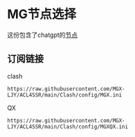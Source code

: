 # MG节点选择
这份包含了chatgpt的[节点](https://raw.githubusercontent.com/MGX-LJY/ACL4SSR/main/Clash/config/MGX.ini)
## 订阅链接
clash
```
https://raw.githubusercontent.com/MGX-LJY/ACL4SSR/main/Clash/config/MGX.ini
```
QX
```
https://raw.githubusercontent.com/MGX-LJY/ACL4SSR/main/Clash/config/MGXQX.ini
```
